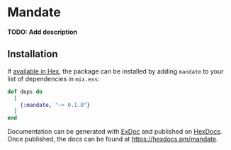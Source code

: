 # Mandate

**TODO: Add description**

## Installation

If [available in Hex](https://hex.pm/docs/publish), the package can be installed
by adding `mandate` to your list of dependencies in `mix.exs`:

```elixir
def deps do
  [
    {:mandate, "~> 0.1.0"}
  ]
end
```

Documentation can be generated with [ExDoc](https://github.com/elixir-lang/ex_doc)
and published on [HexDocs](https://hexdocs.pm). Once published, the docs can
be found at <https://hexdocs.pm/mandate>.

